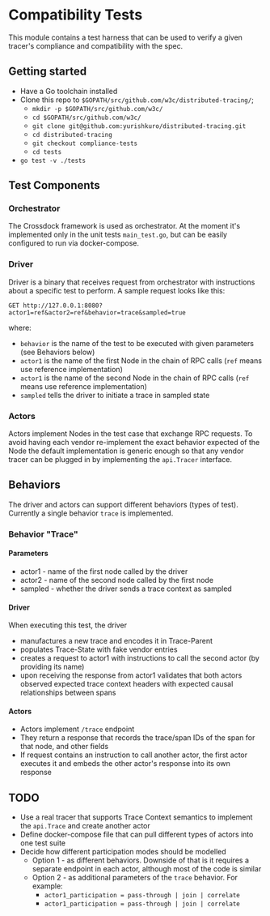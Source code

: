 # Compatibility Tests

This module contains a test harness that can be used to verify a given tracer's compliance and compatibility with the spec.

## Getting started

* Have a Go toolchain installed
* Clone this repo to `$GOPATH/src/github.com/w3c/distributed-tracing/`;
  * `mkdir -p $GOPATH/src/github.com/w3c/`
  * `cd $GOPATH/src/github.com/w3c/`
  * `git clone git@github.com:yurishkuro/distributed-tracing.git`
  * `cd distributed-tracing`
  * `git checkout compliance-tests`
  * `cd tests`
* `go test -v ./tests`

## Test Components

### Orchestrator

The Crossdock framework is used as orchestrator. At the moment it's implemented only in the unit tests `main_test.go`,
but can be easily configured to run via docker-compose.

### Driver

Driver is a binary that receives request from orchestrator with instructions about a specific test to perform. A sample request looks like this:

```
GET http://127.0.0.1:8080?actor1=ref&actor2=ref&behavior=trace&sampled=true
```

where:
  * `behavior` is the name of the test to be executed with given parameters (see Behaviors below)
  * `actor1` is the name of the first Node in the chain of RPC calls (`ref` means use reference implementation)
  * `actor1` is the name of the second Node in the chain of RPC calls (`ref` means use reference implementation)
  * `sampled` tells the driver to initiate a trace in sampled state

### Actors

Actors implement Nodes in the test case that exchange RPC requests. To avoid having each vendor re-implement the exact behavior expected of the Node the default implementation is generic enough so that any vendor tracer can be plugged in by implementing the `api.Tracer` interface.

## Behaviors

The driver and actors can support different behaviors (types of test). Currently a single behavior `trace` is implemented.

### Behavior "Trace"

#### Parameters

* actor1 - name of the first node called by the driver
* actor2 - name of the second node called by the first node
* sampled - whether the driver sends a trace context as sampled

#### Driver

When executing this test, the driver

* manufactures a new trace and encodes it in Trace-Parent
* populates Trace-State with fake vendor entries
* creates a request to actor1 with instructions to call the second actor (by providing its name)
* upon receiving the response from actor1 validates that both actors observed expected trace context headers with expected causal relationships between spans

#### Actors

* Actors implement `/trace` endpoint
* They return a response that records the trace/span IDs of the span for that node, and other fields
* If request contains an instruction to call another actor, the first actor executes it and embeds the other actor's response into its own response

## TODO

* Use a real tracer that supports Trace Context semantics to implement the `api.Trace` and create another actor
* Define docker-compose file that can pull different types of actors into one test suite
* Decide how different participation modes should be modelled
  * Option 1 - as different behaviors. Downside of that is it requires a separate endpoint in each actor, although most of the code is similar
  * Option 2 - as additional parameters of the `trace` behavior. For example:
    * `actor1_participation = pass-through | join | correlate`
    * `actor1_participation = pass-through | join | correlate`
